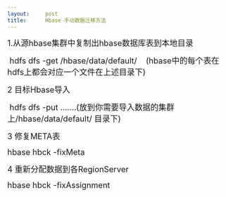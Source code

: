 ```yaml
---
layout:     post
title:      Hbase 手动数据迁移方法
---
```

<div id="article_content" class="article_content clearfix csdn-tracking-statistics" data-pid="blog" data-mod="popu_307" data-dsm="post">
								            <link rel="stylesheet" href="https://csdnimg.cn/release/phoenix/template/css/ck_htmledit_views-f76675cdea.css">
						<div class="htmledit_views" id="content_views">
                
<p><span style="font-size:18px;">1.从源hbase集群中复制出hbase数据库表到本地目录</span></p>
<p><span style="font-size:18px;"> hdfs dfs -get /hbase/data/default/    (hbase中的每个表在hdfs上都会对应一个文件在上述目录下)</span></p>
<p><span style="font-size:18px;">2 目标Hbase导入</span></p>
<p><span style="font-size:18px;"> hdfs dfs -put .......(放到你需要导入数据的集群上/hbase/data/default/ 目录下)</span></p>
<p><span style="font-size:18px;">3 修复META表</span></p>
<p><span style="font-size:18px;">hbase hbck -fixMeta</span></p>
<p><span style="font-size:18px;">4 重新分配数据到各RegionServer</span></p>
<p><span style="font-size:18px;">hbase hbck -fixAssignment<br></span></p>
            </div>
                </div>